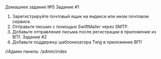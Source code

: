 Домашнее задание №5
Задание #1
1. Зарегистрируйте почтовый ящик на яндексе или ином почтовом сервисе.
2. Отправьте письмо с помощью SwiftMailer через SMTP.
3. Добавьте отправление письма после регистрации в приложение из ВП1​.
Задание #2
1. Добавьте поддержку шаблонизатора Twig в приложение ВП1



//Админ панель:   /admin/index